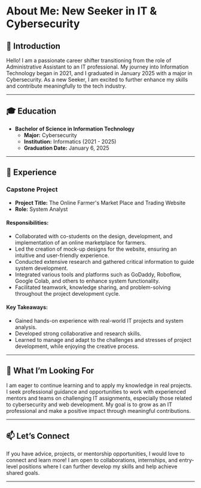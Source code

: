 # About Me: New Seeker in IT & Cybersecurity

## 👋 Introduction

Hello! I am a passionate career shifter transitioning from the role of Administrative Assistant to an IT professional. My journey into Information Technology began in 2021, and I graduated in January 2025 with a major in Cybersecurity. As a new Seeker, I am excited to further enhance my skills and contribute meaningfully to the tech industry.

---

## 🎓 Education

- **Bachelor of Science in Information Technology**
  - **Major:** Cybersecurity
  - **Institution:** Informatics (2021 - 2025)
  - **Graduation Date:** January 6, 2025

---

## 💼 Experience

### Capstone Project

- **Project Title:** The Online Farmer's Market Place and Trading Website
- **Role:** System Analyst

#### Responsibilities:
- Collaborated with co-students on the design, development, and implementation of an online marketplace for farmers.
- Led the creation of mock-up designs for the website, ensuring an intuitive and user-friendly experience.
- Conducted extensive research and gathered critical information to guide system development.
- Integrated various tools and platforms such as GoDaddy, Roboflow, Google Colab, and others to enhance system functionality.
- Facilitated teamwork, knowledge sharing, and problem-solving throughout the project development cycle.

#### Key Takeaways:
- Gained hands-on experience with real-world IT projects and system analysis.
- Developed strong collaborative and research skills.
- Learned to manage and adapt to the challenges and stresses of project development, while enjoying the creative process.

---

## 🌱 What I’m Looking For

I am eager to continue learning and to apply my knowledge in real projects. I seek professional guidance and opportunities to work with experienced mentors and teams on challenging IT assignments, especially those related to cybersecurity and web development. My goal is to grow as an IT professional and make a positive impact through meaningful contributions.

---

## 📫 Let’s Connect

If you have advice, projects, or mentorship opportunities, I would love to connect and learn more! I am open to collaborations, internships, and entry-level positions where I can further develop my skills and help achieve shared goals.

---

